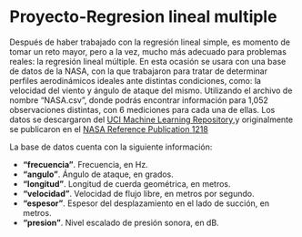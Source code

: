 # Proyecto-Regresion lineal multiple

Después de haber trabajado con la regresión lineal simple, es momento de tomar un reto mayor, 
pero a la vez, mucho más adecuado para problemas reales: la regresión lineal múltiple. En esta 
ocasión se usara con una base de datos de la NASA, con la que trabajaron para tratar de 
determinar perfiles aerodinámicos ideales ante distintas condiciones, como: la velocidad del 
viento y ángulo de ataque del mismo. 
Utilizando el archivo de nombre “NASA.csv”, donde podrás encontrar información para 
1,052 observaciones distintas, con 6 mediciones para cada una de ellas. Los datos se descargaron del [UCI Machine Learning Repository](https://archive.ics.uci.edu/dataset/291/airfoil+self+noise),y originalmente se publicaron en el [NASA Reference Publication 1218](https://ntrs.nasa.gov/api/citations/19890016302/downloads/19890016302.pdf)

La base de datos cuenta con la siguiente información: 
- **“frecuencia”**. Frecuencia, en Hz. 
- **“angulo”**. Ángulo de ataque, en grados. 
- **“longitud”**. Longitud de cuerda geométrica, en metros. 
- **“velocidad”**. Velocidad de flujo libre, en metros por segundo. 
- **“espesor”**. Espesor del desplazamiento en el lado de succión, en metros. 
- **“presion”**. Nivel escalado de presión sonora, en dB. 
